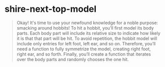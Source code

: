 # shire-next-top-model

> Okay! It's time to use your newfound knowledge for a noble purpose: smacking
> around hobbits! To hit a hobbit, you’ll first model its body parts. Each body
> part will include its relative size to indicate how likely it is that that part
> will be hit. To avoid repetition, the hobbit model will include only entries for
> left foot, left ear, and so on. Therefore, you’ll need a function to fully
> symmetrize the model, creating right foot, right ear, and so forth. Finally,
> you’ll create a function that iterates over the body parts and randomly chooses
> the one hit.

